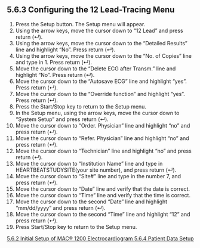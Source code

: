 ## 5.6.3 Configuring the 12 Lead-Tracing Menu

1. Press the Setup button. The Setup menu will appear.
2. Using the arrow keys, move the cursor down to “12 Lead” and press return (↵).
3. Using the arrow keys, move the cursor down to the “Detailed Results” line and
highlight “No”. Press return (↵).
4. Using the arrow keys, move the cursor down to the “No. of Copies” line and type in 1. Press return (↵).
5. Move the cursor down to the “Delete ECG after Transm.” line and highlight “No”.
Press return (↵).
6. Move the cursor down to the “Autosave ECG” line and highlight “yes”. Press return (↵).
7. Move the cursor down to the “Override function” and highlight “yes”. Press return (↵).
8. Press the Start/Stop key to return to the Setup menu.
9. In the Setup menu, using the arrow keys, move the cursor down to “System Setup”
and press return (↵).
10. Move the cursor down to “Order. Physician” line and highlight “no” and press return (↵).
11. Move the cursor down to “Refer. Physician” line and highlight “no” and press return (↵).
12. Move the cursor down to “Technician” line and highlight “no” and press return (↵).
13. Move the cursor down to “Institution Name” line and type in
HEARTBEATSTUDYSITE(your site number), and press return (↵).
14. Move the cursor down to “Site#” line and type in the number 7, and press return (↵).
15. Move the cursor down to “Date” line and verify that the date is correct.
16. Move the cursor down to “Time” line and verify that the time is correct.
17. Move the cursor down to the second “Date” line and highlight “mm/dd/yyyy” and
press return (↵).
18. Move the cursor down to the second “Time” line and highlight “12” and press return (↵).
19. Press Start/Stop key to return to the Setup menu.


<div class="center">
<div class="btn-group">
  <a href=":pages_path:/manuals/ecg/5-06-02-initial-setup-mac-1200.md" class="btn btn-default">
    <span class="glyphicon glyphicon-chevron-left"></span>
    5.6.2 Initial Setup of MAC® 1200
  </a>

  <a href=":pages_path:/manuals/ecg" class="btn btn-default">
    <span class="glyphicon glyphicon-chevron-up"></span>
    Electrocardiogram
  </a>

  <a href=":pages_path:/manuals/ecg/5-06-04-pt-data-setup.md" class="btn btn-success">
    5.6.4 Patient Data Setup
    <span class="glyphicon glyphicon-chevron-right"></span>
  </a>
</div>
</div>
